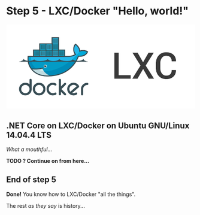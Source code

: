 # Step 5 - LXC/Docker "Hello, world!"

![1-lxc-docker](Step5/1-lxc-docker.png)

## .NET Core on LXC/Docker on Ubuntu GNU/Linux 14.04.4 LTS

_What a mouthful..._

__TODO ? Continue on from here...__

## End of step 5

__Done!__ You know how to LXC/Docker "all the things".

The rest _as they say_ is history...
